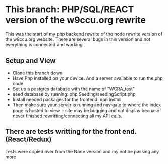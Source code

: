 # This branch: PHP/SQL/REACT version of the w9ccu.org rewrite

This was the start of my php backend rewrite of the node rewrite version of the w9ccu.org website. There are several bugs in this version and not everything is connected and working.

## Setup and View

- Clone this branch down
- Have Php installed on your device. And a server available to run the php code.
- Set up a postgres database with the name of "WCRA_test"
- seed database by running: php Seeding/seedingScript.php
- Install needed packages for the frontend: npn install
- Then make sure your server is running and navigate to where the index page is hosted to view. - site may be bugging and not display becuase I never finished rewritting/connecting all my API calls.

## There are tests writting for the front end. (React/Redux)

Tests were copied over from the Node version and my not be passing any more
